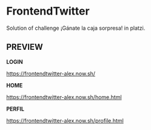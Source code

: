 # FrontendTwitter
Solution of challenge ¡Gánate la caja sorpresa! in platzi.

## PREVIEW

**LOGIN**

https://frontendtwitter-alex.now.sh/

**HOME**

https://frontendtwitter-alex.now.sh/home.html

**PERFIL** 

https://frontendtwitter-alex.now.sh/profile.html

